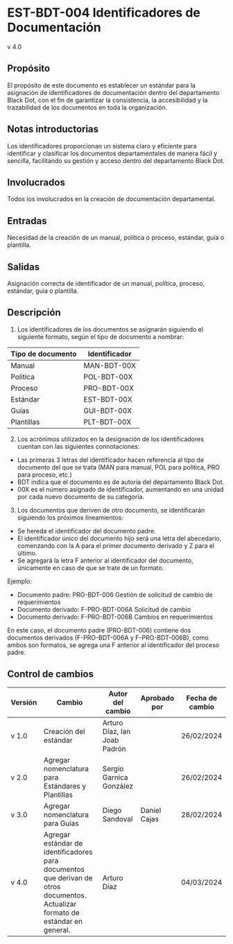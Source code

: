# EST-BDT-004 Identificadores de Documentación

v 4.0

## Propósito

El propósito de este documento es establecer un estándar para la asignación de identificadores de documentación dentro del departamento Black Dot, con el fin de garantizar la consistencia, la accesibilidad y la trazabilidad de los documentos en toda la organización.

## Notas introductorias

Los identificadores proporcionan un sistema claro y eficiente para identificar y clasificar los documentos departamentales de manera fácil y sencilla, facilitando su gestión y acceso dentro del departamento Black Dot.

## Involucrados

Todos los involucrados en la creación de documentación departamental.

## Entradas

Necesidad de la creación de un manual, política o proceso, estándar, guía o plantilla.

## Salidas

Asignación correcta de identificador de un manual, política, proceso, estándar, guía o plantilla.

## Descripción

1. Los identificadores de los documentos se asignarán siguiendo el siguiente formato, según el tipo de documento a nombrar:

| Tipo de documento | Identificador |
| ----------------- | ------------- |
| Manual            | MAN-BDT-00X   |
| Política          | POL-BDT-00X   |
| Proceso           | PRO-BDT-00X   |
| Estándar          | EST-BDT-00X   |
| Guías             | GUI-BDT-00X   |
| Plantillas        | PLT-BDT-00X   |

2. Los acrónimos utilizados en la designación de los identificadores cuentan con las siguientes connotaciones:

- Las primeras 3 letras del identificador hacen referencia al tipo de documento del que se trata (MAN para manual, POL para política, PRO para proceso, etc.)
- BDT indica que el documento es de autoría del departamento Black Dot.
- 00X es el número asignado de identificador, aumentando en una unidad por cada nuevo documento de su categoría.

3. Los documentos que deriven de otro documento, se identificarán siguiendo los próximos lineamientos:

- Se hereda el identificador del documento padre.
- El identificador único del documento hijo será una letra del abecedario, comenzando con la A para el primer documento derivado y Z para el último.
- Se agregará la letra F anterior al identificador del documento, únicamente en caso de que se trate de un formato.

Ejemplo:

- Documento padre: PRO-BDT-006 Gestión de solicitud de cambio de requerimientos
- Documento derivado: F-PRO-BDT-006A Solicitud de cambio
- Documento derivado: F-PRO-BDT-006B Cambios en requerimientos

En este caso, el documento padre (PRO-BDT-006) contiene dos documentos derivados (F-PRO-BDT-006A y F-PRO-BDT-006B), como ambos son formatos, se agrega una F anterior al identificador del proceso padre.

## Control de cambios

| Versión | Cambio                                                                                                                          | Autor del cambio             | Aprobado por | Fecha de cambio |
| ------- | ------------------------------------------------------------------------------------------------------------------------------- | ---------------------------- | ------------ | --------------- |
| v 1.0   | Creación del estándar                                                                                                           | Arturo Díaz, Ian Joab Padrón |              | 26/02/2024      |
| v 2.0   | Agregar nomenclatura para Estándares y Plantillas                                                                               | Sergio Garnica González      |              | 26/02/2024      |
| v 3.0   | Agregar nomenclatura para Guías                                                                                                 | Diego Sandoval               | Daniel Cajas | 28/02/2024      |
| v 4.0   | Agregar estándar de identificadores para documentos que derivan de otros documentos. Actualizar formato de estándar en general. | Arturo Díaz                  |              | 04/03/2024      |
